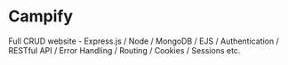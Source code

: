# Campify
Full CRUD website - Express.js / Node / MongoDB / EJS / Authentication / RESTful API / Error Handling / Routing / Cookies / Sessions etc.

